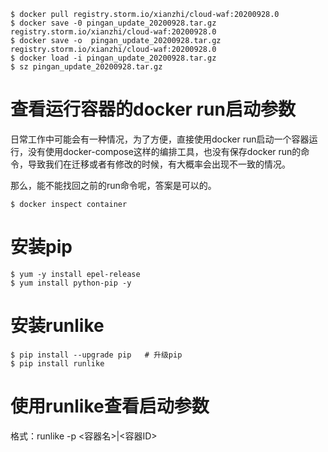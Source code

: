 

```shell
$ docker pull registry.storm.io/xianzhi/cloud-waf:20200928.0
$ docker save -0 pingan_update_20200928.tar.gz registry.storm.io/xianzhi/cloud-waf:20200928.0
$ docker save -o  pingan_update_20200928.tar.gz registry.storm.io/xianzhi/cloud-waf:20200928.0
$ docker load -i pingan_update_20200928.tar.gz
$ sz pingan_update_20200928.tar.gz
```



# 查看运行容器的docker run启动参数

日常工作中可能会有一种情况，为了方便，直接使用docker run启动一个容器运行，没有使用docker-compose这样的编排工具，也没有保存docker run的命令，导致我们在迁移或者有修改的时候，有大概率会出现不一致的情况。

那么，能不能找回之前的run命令呢，答案是可以的。



```shell
$ docker inspect container
```



# 安装pip

```shell
$ yum -y install epel-release
$ yum install python-pip -y
```



# 安装runlike

```shell
$ pip install --upgrade pip   # 升级pip
$ pip install runlike
```





# 使用runlike查看启动参数

格式：runlike -p <容器名>|<容器ID>
